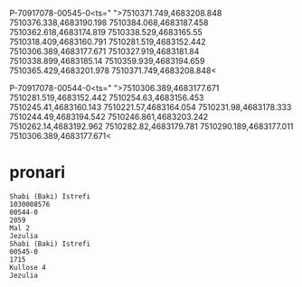 P-70917078-00545-0<ts=" ">7510371.749,4683208.848 7510376.338,4683190.198 7510384.068,4683187.458 7510362.618,4683174.819 7510338.529,4683165.55 7510318.409,4683160.791 7510281.519,4683152.442 7510306.389,4683177.671 7510327.919,4683181.84 7510338.899,4683185.14 7510359.939,4683194.659 7510365.429,4683201.978 7510371.749,4683208.848<

P-70917078-00544-0<ts=" ">7510306.389,4683177.671 7510281.519,4683152.442 7510254.63,4683156.453 7510245.41,4683160.143 7510221.57,4683164.054 7510231.98,4683178.333 7510244.49,4683194.542 7510246.861,4683203.242 7510262.14,4683192.962 7510282.82,4683179.781 7510290.189,4683177.011 7510306.389,4683177.671<


# pronari

```
Shabi (Baki) Istrefi 
1030008576
00544-0
2059
Mal 2
Jezulia
Shabi (Baki) Istrefi
00545-0
1715
Kullose 4
Jezulia

```
